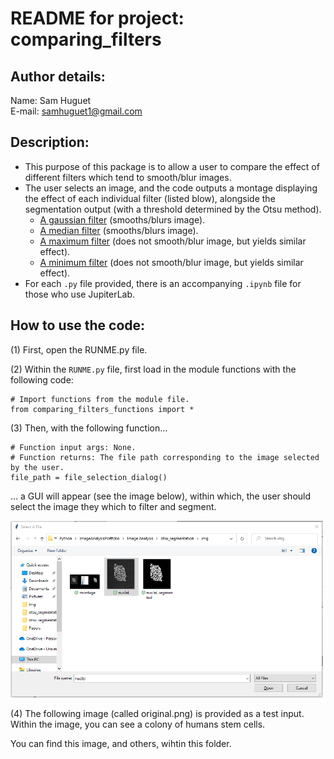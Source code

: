 # README for project: comparing_filters

## Author details: 
Name: Sam Huguet  
E-mail: samhuguet1@gmail.com

## Description:   
- This purpose of this package is to allow a user to compare the effect of different filters which tend to smooth/blur images. 
- The user selects an image, and the code outputs a montage displaying the effect of each individual filter (listed blow), alongside the segmentation output (with a threshold determined by the Otsu method). 
  - [A gaussian filter](https://en.wikipedia.org/wiki/Gaussian_filter#:~:text=In%20electronics%20and%20signal%20processing,as%20it%20has%20infinite%20support) (smooths/blurs image). 
  - [A median filter](https://en.wikipedia.org/wiki/Median_filter#:~:text=The%20median%20filter%20is%20a,edge%20detection%20on%20an%20image) (smooths/blurs image). 
  - [A maximum filter](https://reference.wolfram.com/language/ref/MaxFilter.html) (does not smooth/blur image, but yields similar effect).  
  - [A minimum filter](https://reference.wolfram.com/language/ref/MinFilter.html) (does not smooth/blur image, but yields similar effect). 
- For each ```.py``` file provided, there is an accompanying ```.ipynb``` file for those who use JupiterLab.

## How to use the code: 

(1) First, open the RUNME.py file. 

(2) Within the ```RUNME.py``` file, first load in the module functions with the following code: 
```
# Import functions from the module file. 
from comparing_filters_functions import *
```

(3) Then, with the following function...
```
# Function input args: None. 
# Function returns: The file path corresponding to the image selected by the user. 
file_path = file_selection_dialog()
```
... a GUI will appear (see the image below), within which, the user should select the image they which to filter and segment.

<img src="https://github.com/SamHSoftware/Image-Analysis/blob/main/comparing-filters/img/File%20selection.PNG?raw=true" alt="file selection GUI" width="500"/>

(4) The following image (called original.png) is provided as a test input. Within the image, you can see a colony of humans stem cells.

You can find this image, and others, wihtin this folder.
